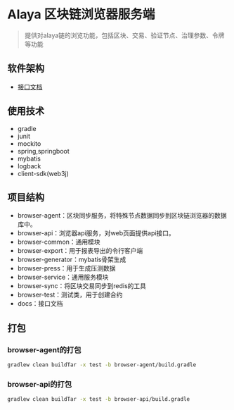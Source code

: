 # Alaya 区块链浏览器服务端
> 提供对alaya链的浏览功能，包括区块、交易、验证节点、治理参数、令牌等功能

## 软件架构

- [接口文档](https://platonnetwork.github.io/browser-server/)

## 使用技术

- gradle
- junit
- mockito
- spring,springboot
- mybatis
- logback
- client-sdk(web3j)

## 项目结构

- browser-agent：区块同步服务，将特殊节点数据同步到区块链浏览器的数据库中。
- browser-api：浏览器api服务，对web页面提供api接口。
- browser-common：通用模块
- browser-export：用于报表导出的令行客户端
- browser-generator：mybatis骨架生成
- browser-press：用于生成压测数据
- browser-service：通用服务模块
- browser-sync：将区块交易同步到redis的工具
- browser-test：测试类，用于创建合约
- docs：接口文档

## 打包
### browser-agent的打包

```bash
gradlew clean buildTar -x test -b browser-agent/build.gradle
```

### browser-api的打包

```bash
gradlew clean buildTar -x test -b browser-api/build.gradle
```